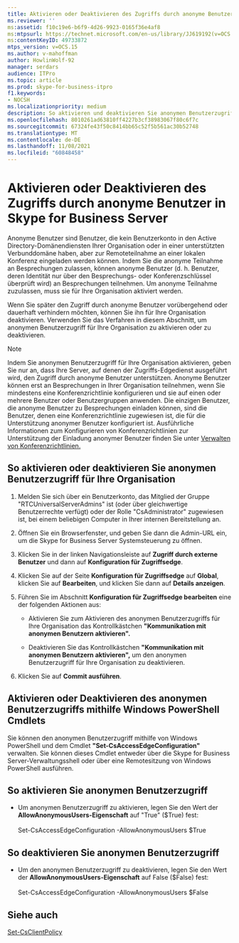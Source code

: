```yaml
---
title: Aktivieren oder Deaktivieren des Zugriffs durch anonyme Benutzer
ms.reviewer: ''
ms:assetid: f10c19e6-b6f9-4d26-9923-0165f36e4af8
ms:mtpsurl: https://technet.microsoft.com/en-us/library/JJ619192(v=OCS.15)
ms:contentKeyID: 49733872
mtps_version: v=OCS.15
ms.author: v-mahoffman
author: HowlinWolf-92
manager: serdars
audience: ITPro
ms.topic: article
ms.prod: skype-for-business-itpro
f1.keywords:
- NOCSH
ms.localizationpriority: medium
description: So aktivieren und deaktivieren Sie anonymen Benutzerzugriff in Skype for Business Server.
ms.openlocfilehash: 8010261ad63810ff4227b3cf38983067f80c6f7c
ms.sourcegitcommit: 67324fe43f50c8414bb65c52f5b561ac30b52748
ms.translationtype: MT
ms.contentlocale: de-DE
ms.lasthandoff: 11/08/2021
ms.locfileid: "60848458"
---
```

# <a name="enable-or-disable-anonymous-user-access-in-skype-for-business-server"></a>Aktivieren oder Deaktivieren des Zugriffs durch anonyme Benutzer in Skype for Business Server

Anonyme Benutzer sind Benutzer, die kein Benutzerkonto in den Active Directory-Domänendiensten Ihrer Organisation oder in einer unterstützten Verbunddomäne haben, aber zur Remoteteilnahme an einer lokalen Konferenz eingeladen werden können. Indem Sie die anonyme Teilnahme an Besprechungen zulassen, können anonyme Benutzer (d. h. Benutzer, deren Identität nur über den Besprechungs- oder Konferenzschlüssel überprüft wird) an Besprechungen teilnehmen. Um anonyme Teilnahme zuzulassen, muss sie für Ihre Organisation aktiviert werden.

Wenn Sie später den Zugriff durch anonyme Benutzer vorübergehend oder dauerhaft verhindern möchten, können Sie ihn für Ihre Organisation deaktivieren. Verwenden Sie das Verfahren in diesem Abschnitt, um anonymen Benutzerzugriff für Ihre Organisation zu aktivieren oder zu deaktivieren.

> [!NOTE]  
> Indem Sie anonymen Benutzerzugriff für Ihre Organisation aktivieren, geben Sie nur an, dass Ihre Server, auf denen der Zugriffs-Edgedienst ausgeführt wird, den Zugriff durch anonyme Benutzer unterstützen. Anonyme Benutzer können erst an Besprechungen in Ihrer Organisation teilnehmen, wenn Sie mindestens eine Konferenzrichtlinie konfigurieren und sie auf einen oder mehrere Benutzer oder Benutzergruppen anwenden. Die einzigen Benutzer, die anonyme Benutzer zu Besprechungen einladen können, sind die Benutzer, denen eine Konferenzrichtlinie zugewiesen ist, die für die Unterstützung anonymer Benutzer konfiguriert ist. Ausführliche Informationen zum Konfigurieren von Konferenzrichtlinien zur Unterstützung der Einladung anonymer Benutzer finden Sie unter [Verwalten von Konferenzrichtlinien.](../../conferencing/conferencing-policies.md)

## <a name="to-enable-or-disable-anonymous-user-access-for-your-organization"></a>So aktivieren oder deaktivieren Sie anonymen Benutzerzugriff für Ihre Organisation

1.  Melden Sie sich über ein Benutzerkonto, das Mitglied der Gruppe "RTCUniversalServerAdmins" ist (oder über gleichwertige Benutzerrechte verfügt) oder der Rolle "CsAdministrator" zugewiesen ist, bei einem beliebigen Computer in Ihrer internen Bereitstellung an.

2.  Öffnen Sie ein Browserfenster, und geben Sie dann die Admin-URL ein, um die Skype for Business Server Systemsteuerung zu öffnen. 

3.  Klicken Sie in der linken Navigationsleiste auf **Zugriff durch externe Benutzer** und dann auf **Konfiguration für Zugriffsedge**.

4.  Klicken Sie auf der Seite **Konfiguration für Zugriffsedge** auf **Global**, klicken Sie auf **Bearbeiten**, und klicken Sie dann auf **Details anzeigen**.

5.  Führen Sie im Abschnitt **Konfiguration für Zugriffsedge bearbeiten** eine der folgenden Aktionen aus:
    
      - Aktivieren Sie zum Aktivieren des anonymen Benutzerzugriffs für Ihre Organisation das Kontrollkästchen **"Kommunikation mit anonymen Benutzern aktivieren".**
    
      - Deaktivieren Sie das Kontrollkästchen **"Kommunikation mit anonymen Benutzern aktivieren",** um den anonymen Benutzerzugriff für Ihre Organisation zu deaktivieren.

6.  Klicken Sie auf **Commit ausführen**.


## <a name="enabling-or-disabling-anonymous-user-access-by-using-windows-powershell-cmdlets"></a>Aktivieren oder Deaktivieren des anonymen Benutzerzugriffs mithilfe Windows PowerShell Cmdlets

Sie können den anonymen Benutzerzugriff mithilfe von Windows PowerShell und dem Cmdlet **"Set-CsAccessEdgeConfiguration"** verwalten. Sie können dieses Cmdlet entweder über die Skype for Business Server-Verwaltungsshell oder über eine Remotesitzung von Windows PowerShell ausführen. 

## <a name="to-enable-anonymous-user-access"></a>So aktivieren Sie anonymen Benutzerzugriff

  - Um anonymen Benutzerzugriff zu aktivieren, legen Sie den Wert der **AllowAnonymousUsers-Eigenschaft** auf "True" ($True) fest:<br/><br/>Set-CsAccessEdgeConfiguration -AllowAnonymousUsers $True

## <a name="to-disable-anonymous-user-access"></a>So deaktivieren Sie anonymen Benutzerzugriff

  - Um den anonymen Benutzerzugriff zu deaktivieren, legen Sie den Wert der **AllowAnonymousUsers-Eigenschaft** auf False ($False) fest:<br/><br/>Set-CsAccessEdgeConfiguration -AllowAnonymousUsers $False


## <a name="see-also"></a>Siehe auch

[Set-CsClientPolicy](/powershell/module/skype/Set-CsClientPolicy)  
